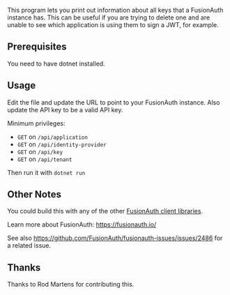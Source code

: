 This program lets you print out information about all keys that a FusionAuth instance has. This can be useful if you are trying to delete one and are unable to see which application is using them to sign a JWT, for example.

## Prerequisites

You need to have dotnet installed.

## Usage

Edit the file and update the URL to point to your FusionAuth instance. Also update the API key to be a valid API key.

Minimum privileges:

* `GET` on `/api/application`
* `GET` on `/api/identity-provider`
* `GET` on `/api/key`
* `GET` on `/api/tenant`

Then run it with `dotnet run`

## Other Notes

You could build this with any of the other [FusionAuth client libraries](https://fusionauth.io/docs/sdks).

Learn more about FusionAuth: https://fusionauth.io/

See also https://github.com/FusionAuth/fusionauth-issues/issues/2486 for a related issue.

## Thanks

Thanks to Rod Martens for contributing this.


